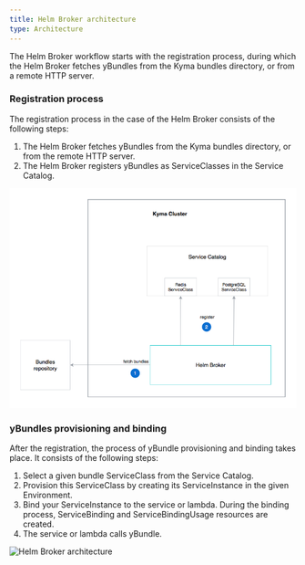 ```yaml
---
title: Helm Broker architecture
type: Architecture
---
```


The Helm Broker workflow starts with the registration process, during which the Helm Broker fetches yBundles from the Kyma bundles directory, or from a remote HTTP server.

### Registration process

The registration process in the case of the Helm Broker consists of the following steps:
1. The Helm Broker fetches yBundles from the Kyma bundles directory, or from the remote HTTP server.
2. The Helm Broker registers yBundles as ServiceClasses in the Service Catalog.

![Helm Broker registration](assets/010-helm-registration.png)

### yBundles provisioning and binding

After the registration, the process of yBundle provisioning and binding takes place. It consists of the following steps:

1. Select a given bundle ServiceClass from the Service Catalog.
2. Provision this ServiceClass by creating its ServiceInstance in the given Environment.
3. Bind your ServiceInstance to the service or lambda. During the binding process, ServiceBinding and ServiceBindingUsage resources are created.
4. The service or lambda calls yBundle.

![Helm Broker architecture](assets/011-helm-architecture.png)
